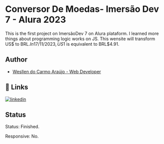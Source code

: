 
# Conversor De Moedas- Imersão Dev 7 - Alura 2023

This is the first project on ImersãoDev 7 on Alura plataform. I learned more things about programming logic works on JS. This wensite will transform US$ to BRL$. In 17/11/2023, US$1 is equivalent to BRL$4.91.
## Author

- [Wesllen do Carmo Araújo - Web Developer](https://www.github.com/WesllenAraujo)


## 🔗 Links
[![linkedin](https://img.shields.io/badge/linkedin-0A66C2?style=for-the-badge&logo=linkedin&logoColor=white)](https://www.linkedin.com/in/wesllen-do-carmo-ara%C3%BAjo-0b1115276/)


## Status

Status: Finished.

Responsive: No.

 
